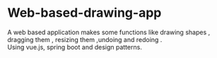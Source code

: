 # Web-based-drawing-app

A web based application makes some functions like drawing shapes , dragging them , resizing them ,undoing and redoing .  
Using vue.js, spring boot and design patterns.
